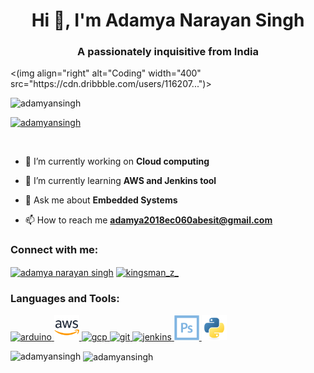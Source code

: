 
<h1 align="center">Hi 👋, I'm Adamya Narayan Singh</h1>
<h3 align="center">A passionately inquisitive from India</h3>
<(img align="right" alt="Coding" width="400" src="https://cdn.dribbble.com/users/116207...")>

<p align="left"> <img src="https://komarev.com/ghpvc/?username=adamyansingh&label=Profile%20views&color=0e75b6&style=flat" alt="adamyansingh" /> </p>

<p align="left"> <a href="https://github.com/ryo-ma/github-profile-trophy"><img src="https://github-profile-trophy.vercel.app/?username=adamyansingh" alt="adamyansingh" /></a> </p>

<p align="left"> <a href="https://twitter.com/" target="blank"><img src="https://img.shields.io/twitter/follow/?logo=twitter&style=for-the-badge" alt="" /></a> </p>

- 🔭 I’m currently working on **Cloud computing**

- 🌱 I’m currently learning **AWS and Jenkins tool**

- 💬 Ask me about **Embedded Systems**

- 📫 How to reach me **adamya2018ec060abesit@gmail.com**

<h3 align="left">Connect with me:</h3>
<p align="left">
<a href="https://linkedin.com/in/adamya narayan singh" target="blank"><img align="center" src="https://raw.githubusercontent.com/rahuldkjain/github-profile-readme-generator/master/src/images/icons/Social/linked-in-alt.svg" alt="adamya narayan singh" height="30" width="40" /></a>
<a href="https://instagram.com/kingsman_z_" target="blank"><img align="center" src="https://raw.githubusercontent.com/rahuldkjain/github-profile-readme-generator/master/src/images/icons/Social/instagram.svg" alt="kingsman_z_" height="30" width="40" /></a>
</p>

<h3 align="left">Languages and Tools:</h3>
<p align="left"> <a href="https://www.arduino.cc/" target="_blank" rel="noreferrer"> <img src="https://cdn.worldvectorlogo.com/logos/arduino-1.svg" alt="arduino" width="40" height="40"/> </a> <a href="https://aws.amazon.com" target="_blank" rel="noreferrer"> <img src="https://raw.githubusercontent.com/devicons/devicon/master/icons/amazonwebservices/amazonwebservices-original-wordmark.svg" alt="aws" width="40" height="40"/> </a> <a href="https://cloud.google.com" target="_blank" rel="noreferrer"> <img src="https://www.vectorlogo.zone/logos/google_cloud/google_cloud-icon.svg" alt="gcp" width="40" height="40"/> </a> <a href="https://git-scm.com/" target="_blank" rel="noreferrer"> <img src="https://www.vectorlogo.zone/logos/git-scm/git-scm-icon.svg" alt="git" width="40" height="40"/> </a> <a href="https://www.jenkins.io" target="_blank" rel="noreferrer"> <img src="https://www.vectorlogo.zone/logos/jenkins/jenkins-icon.svg" alt="jenkins" width="40" height="40"/> </a> <a href="https://www.photoshop.com/en" target="_blank" rel="noreferrer"> <img src="https://raw.githubusercontent.com/devicons/devicon/master/icons/photoshop/photoshop-line.svg" alt="photoshop" width="40" height="40"/> </a> <a href="https://www.python.org" target="_blank" rel="noreferrer"> <img src="https://raw.githubusercontent.com/devicons/devicon/master/icons/python/python-original.svg" alt="python" width="40" height="40"/> </a> </p>

<p><img align="left" src="https://github-readme-stats.vercel.app/api/top-langs?username=adamyansingh&show_icons=true&locale=en&layout=compact" alt="adamyansingh" /></p>

<p>&nbsp;<img align="center" src="https://github-readme-stats.vercel.app/api?username=adamyansingh&show_icons=true&locale=en" alt="adamyansingh" /></p>
